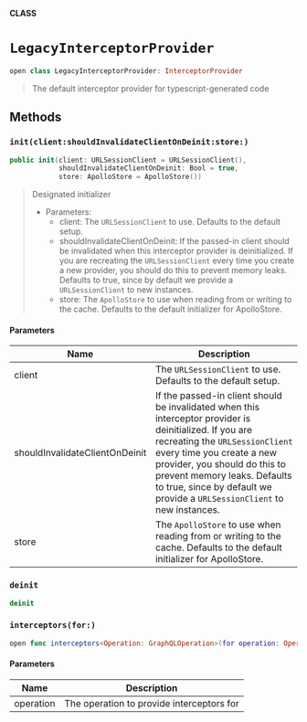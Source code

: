 **CLASS**

# `LegacyInterceptorProvider`

```swift
open class LegacyInterceptorProvider: InterceptorProvider
```

> The default interceptor provider for typescript-generated code

## Methods
### `init(client:shouldInvalidateClientOnDeinit:store:)`

```swift
public init(client: URLSessionClient = URLSessionClient(),
            shouldInvalidateClientOnDeinit: Bool = true,
            store: ApolloStore = ApolloStore())
```

> Designated initializer
>
> - Parameters:
>   - client: The `URLSessionClient` to use. Defaults to the default setup.
>   - shouldInvalidateClientOnDeinit: If the passed-in client should be invalidated when this interceptor provider is deinitialized. If you are recreating the `URLSessionClient` every time you create a new provider, you should do this to prevent memory leaks. Defaults to true, since by default we provide a `URLSessionClient` to new instances.
>   - store: The `ApolloStore` to use when reading from or writing to the cache. Defaults to the default initializer for ApolloStore.

#### Parameters

| Name | Description |
| ---- | ----------- |
| client | The `URLSessionClient` to use. Defaults to the default setup. |
| shouldInvalidateClientOnDeinit | If the passed-in client should be invalidated when this interceptor provider is deinitialized. If you are recreating the `URLSessionClient` every time you create a new provider, you should do this to prevent memory leaks. Defaults to true, since by default we provide a `URLSessionClient` to new instances. |
| store | The `ApolloStore` to use when reading from or writing to the cache. Defaults to the default initializer for ApolloStore. |

### `deinit`

```swift
deinit
```

### `interceptors(for:)`

```swift
open func interceptors<Operation: GraphQLOperation>(for operation: Operation) -> [ApolloInterceptor]
```

#### Parameters

| Name | Description |
| ---- | ----------- |
| operation | The operation to provide interceptors for |